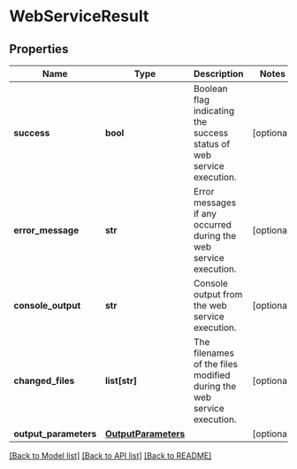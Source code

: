 # WebServiceResult

## Properties
Name | Type | Description | Notes
------------ | ------------- | ------------- | -------------
**success** | **bool** | Boolean flag indicating the success status of web service execution. | [optional] 
**error_message** | **str** | Error messages if any occurred during the web service execution. | [optional] 
**console_output** | **str** | Console output from the web service execution. | [optional] 
**changed_files** | **list[str]** | The filenames of the files modified during the web service execution. | [optional] 
**output_parameters** | [**OutputParameters**](OutputParameters.md) |  | [optional] 

[[Back to Model list]](../README.md#documentation-for-models) [[Back to API list]](../README.md#documentation-for-api-endpoints) [[Back to README]](../README.md)


